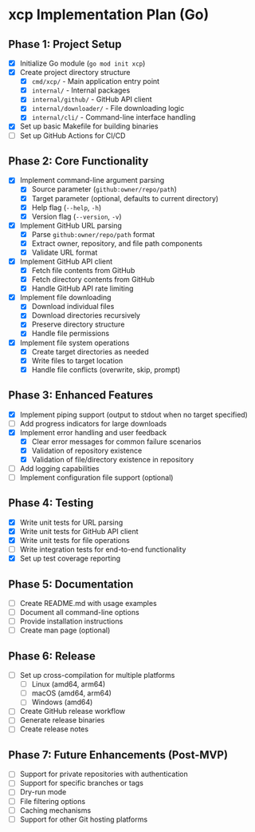 # xcp Implementation Plan (Go)

## Phase 1: Project Setup

- [x] Initialize Go module (`go mod init xcp`)
- [x] Create project directory structure
  - [x] `cmd/xcp/` - Main application entry point
  - [x] `internal/` - Internal packages
  - [x] `internal/github/` - GitHub API client
  - [x] `internal/downloader/` - File downloading logic
  - [x] `internal/cli/` - Command-line interface handling
- [x] Set up basic Makefile for building binaries
- [ ] Set up GitHub Actions for CI/CD

## Phase 2: Core Functionality

- [x] Implement command-line argument parsing
  - [x] Source parameter (`github:owner/repo/path`)
  - [x] Target parameter (optional, defaults to current directory)
  - [x] Help flag (`--help`, `-h`)
  - [x] Version flag (`--version`, `-v`)
- [x] Implement GitHub URL parsing
  - [x] Parse `github:owner/repo/path` format
  - [x] Extract owner, repository, and file path components
  - [x] Validate URL format
- [x] Implement GitHub API client
  - [x] Fetch file contents from GitHub
  - [x] Fetch directory contents from GitHub
  - [x] Handle GitHub API rate limiting
- [x] Implement file downloading
  - [x] Download individual files
  - [x] Download directories recursively
  - [x] Preserve directory structure
  - [x] Handle file permissions
- [x] Implement file system operations
  - [x] Create target directories as needed
  - [x] Write files to target location
  - [x] Handle file conflicts (overwrite, skip, prompt)

## Phase 3: Enhanced Features

- [x] Implement piping support (output to stdout when no target specified)
- [ ] Add progress indicators for large downloads
- [x] Implement error handling and user feedback
  - [x] Clear error messages for common failure scenarios
  - [x] Validation of repository existence
  - [x] Validation of file/directory existence in repository
- [ ] Add logging capabilities
- [ ] Implement configuration file support (optional)

## Phase 4: Testing

- [x] Write unit tests for URL parsing
- [x] Write unit tests for GitHub API client
- [x] Write unit tests for file operations
- [ ] Write integration tests for end-to-end functionality
- [x] Set up test coverage reporting

## Phase 5: Documentation

- [ ] Create README.md with usage examples
- [ ] Document all command-line options
- [ ] Provide installation instructions
- [ ] Create man page (optional)

## Phase 6: Release

- [ ] Set up cross-compilation for multiple platforms
  - [ ] Linux (amd64, arm64)
  - [ ] macOS (amd64, arm64)
  - [ ] Windows (amd64)
- [ ] Create GitHub release workflow
- [ ] Generate release binaries
- [ ] Create release notes

## Phase 7: Future Enhancements (Post-MVP)

- [ ] Support for private repositories with authentication
- [ ] Support for specific branches or tags
- [ ] Dry-run mode
- [ ] File filtering options
- [ ] Caching mechanisms
- [ ] Support for other Git hosting platforms